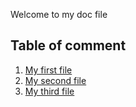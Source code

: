Welcome to my doc file

## Table of comment

1. [My first file](files1.md)
1. [My second file](file2.md)
1. [My third file](file2.md)
